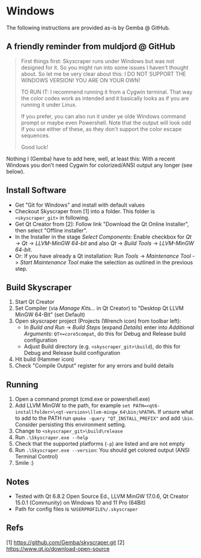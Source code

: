 # Windows

The following instructions are provided as-is by Gemba @ GitHub.

## A friendly reminder from muldjord @ GitHub

> First things first: Skyscraper runs under Windows but was not designed for it.
> So you might run into some issues I haven't thought about. So let me be very
> clear about this: I DO NOT SUPPORT THE WINDOWS VERSION! YOU ARE ON YOUR OWN!
>
> TO RUN IT:
> I recommend running it from a Cygwin terminal. That way the color codes work
> as intended and it basically looks as if you are running it under Linux.
>
> If you prefer, you can also run it under ye olde Windows command prompt or
> maybe even Powershell. Note that the output will look odd if you use either
> of these, as they don't support the color escape sequences.
>
> Good luck!

Nothing I (Gemba) have to add here, well, at least this: With a recent Windows
you don't need Cygwin for colorized/ANSI output any longer (see below).

## Install Software

- Get "Git for Windows" and install with default values
- Checkout Skyscraper from [1] into a folder. This folder is
  `<skyscraper_git>` in following.
- Get Qt Creator from [2]:
  Follow link "Download the Qt Online Installer", then select "Offline installer".
- In the Installer in the stage _Select Components_: Enable checkbox for _Qt_ ->
  _Qt <version>_ -> _LLVM-MinGW <version> 64-bit_ and also _Qt_ -> _Build Tools_
  -> _LLVM-MinGW <version> 64-bit_.
- Or: If you have already a Qt installation: Run _Tools_ -> _Maintenance Tool_
  -> _Start Maintenance Tool_ make the selection as outlined in the previous
  step.

## Build Skyscraper

1. Start Qt Creator
2. Set Compiler (via _Manage Kits..._ in Qt Creator) to
   "Desktop Qt <version> LLVM MinGW 64-Bit" (set Default)
3. Open skyscraper project (Projects (Wrench icon) from toolbar left):
   - In _Build and Run_ -> _Build Steps_ (expand _Details_) enter into
     _Additional Arguments_: `QT+=core5compat`, do this for Debug and Release
     build configuration
   - Adjust Build directory (e.g. `<skyscraper_git>\build`), do this for Debug
     and Release build configuration
4. Hit build (Hammer icon)
5. Check "Compile Output" register for any errors and build details

## Running

1. Open a command prompt (cmd.exe or powershell.exe)
2. Add LLVM MinGW to the path, for example `set
   PATH=<qt6-installfolder>\<qt-version>\llvm-mingw_64\bin;%PATH%`. If unsure
   what to add to the PATH run `qmake -query "QT_INSTALL_PREFIX"` and add
   `\bin`. Consider persisting this environment setting.
3. Change to `<skyscraper_git>\build\release`
4. Run `.\Skyscraper.exe --help`
5. Check that the supported platforms (`-p`) are listed and are not empty
6. Run `.\Skyscraper.exe --version`: You should get colored output (ANSI
   Terminal Control)
7. Smile :)

## Notes

- Tested with Qt 6.8.2 Open Source Ed., LLVM MinGW 17.0.6, Qt Creator 15.0.1
  (Community) on Windows 10 and 11 Pro (64Bit)
- Path for config files is `%USERPROFILE%/.skyscraper`

## Refs

[1] https://github.com/Gemba/skyscraper.git
[2] https://www.qt.io/download-open-source
